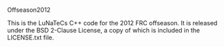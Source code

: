 Offseason2012

This is the LuNaTeCs C++ code for the 2012 FRC offseason. It is released under the BSD 2-Clause License, a copy of which is included in the LICENSE.txt file.